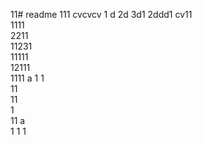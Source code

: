 11# readme 111
cvcvcv
1 d
2d
3d1 
2ddd1 
cv11  
1111  
2211   
11231     
11111        
12111              
1111   a 
1  1   
11      
11    
1  
11   a  
1 
1 
1
  

